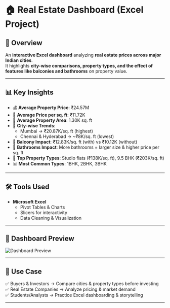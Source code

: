 # 🏠 Real Estate Dashboard (Excel Project)

## 📌 Overview
An **interactive Excel dashboard** analyzing **real estate prices across major Indian cities**.  
It highlights **city-wise comparisons, property types, and the effect of features like balconies and bathrooms** on property value.  

---

## 📊 Key Insights
- 💰 **Average Property Price**: ₹24.57M  
- 📏 **Average Price per sq. ft**: ₹11.72K  
- 📐 **Average Property Area**: 1.30K sq. ft  
- 🌆 **City-wise Trends**:  
  - Mumbai → ₹20.87K/sq. ft (highest)  
  - Chennai & Hyderabad → ~₹8K/sq. ft (lowest)  
- 🚪 **Balcony Impact**: ₹12.83K/sq. ft (with) vs ₹10.12K (without)  
- 🚿 **Bathrooms Impact**: More bathrooms = larger size & higher price per sq. ft  
- 🏢 **Top Property Types**: Studio flats (₹138K/sq. ft), 9.5 BHK (₹203K/sq. ft)  
- 📊 **Most Common Types**: 1BHK, 2BHK, 3BHK  

---

## 🛠️ Tools Used
- **Microsoft Excel**  
  - Pivot Tables & Charts  
  - Slicers for interactivity  
  - Data Cleaning & Visualization  

---

## 📸 Dashboard Preview
![Dashboard Preview](https://raw.githubusercontent.com/senmihir12/Real-Estate-Dashboard-for-major-Indian-Cities/images/images/real_estate_dashboard.png)

---

## 🚀 Use Case
✅ Buyers & Investors → Compare cities & property types before investing  
✅ Real Estate Companies → Analyze pricing & market demand  
✅ Students/Analysts → Practice Excel dashboarding & storytelling  

---
